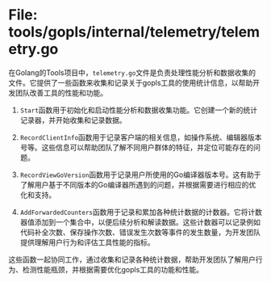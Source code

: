 # File: tools/gopls/internal/telemetry/telemetry.go

在Golang的Tools项目中，`telemetry.go`文件是负责处理性能分析和数据收集的文件。它提供了一些函数来收集和记录关于gopls工具的使用统计信息，以帮助开发团队改善工具的性能和功能。

1. `Start`函数用于初始化和启动性能分析和数据收集功能。它创建一个新的统计记录器，并开始收集和记录数据。

2. `RecordClientInfo`函数用于记录客户端的相关信息，如操作系统、编辑器版本号等。这些信息可以帮助团队了解不同用户群体的特征，并定位可能存在的问题。

3. `RecordViewGoVersion`函数用于记录用户所使用的Go编译器版本号。这有助于了解用户基于不同版本的Go编译器所遇到的问题，并根据需要进行相应的优化和支持。

4. `AddForwardedCounters`函数用于记录和累加各种统计数据的计数器。它将计数器值添加到一个集合中，以便后续分析和解读数据。这些计数器可以记录例如代码补全次数、保存操作次数、错误发生次数等事件的发生数量，为开发团队提供理解用户行为和评估工具性能的指标。

这些函数一起协同工作，通过收集和记录各种统计数据，帮助开发团队了解用户行为、检测性能瓶颈，并根据需要优化gopls工具的功能和性能。

